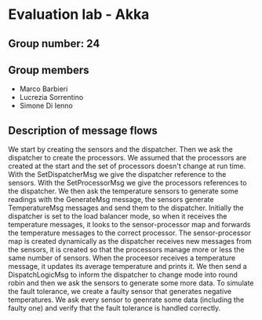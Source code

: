 # Evaluation lab - Akka

## Group number: 24

## Group members

- Marco Barbieri
- Lucrezia Sorrentino
- Simone Di Ienno

## Description of message flows
We start by creating the sensors and the dispatcher. Then we ask the dispatcher to create the processors.
We assumed that the processors are created at the start and the set of processors doesn't change at run time.
With the SetDispatcherMsg we give the dispatcher reference to the sensors.
With the SetProcessorMsg we give the processors references to the dispatcher.
We then ask the temperature sensors to generate some readings with the GenerateMsg message, the sensors generate TemperatureMsg messages and send them to the dispatcher.
Initially the dispatcher is set to the load balancer mode, so when it receives the temperature messages, it looks to the sensor-processor map and forwards the temperature messages to the correct processor.
The sensor-processor map is created dynamically as the dispatcher receives new messages from the sensors, it is created so that the processors manage more or less the same number of sensors.
When the proceesor receives a temperature message, it updates its average temperature and prints it.
We then send a DispatchLogicMsg to inform the dispatcher to change mode into round robin and then we ask the sensors to generate some more data.
To simulate the fault tolerance, we create a faulty sensor that generates negative temperatures.
We ask every sensor to geenrate some data (including the faulty one) and verify that the fault tolerance is handled correctly.
